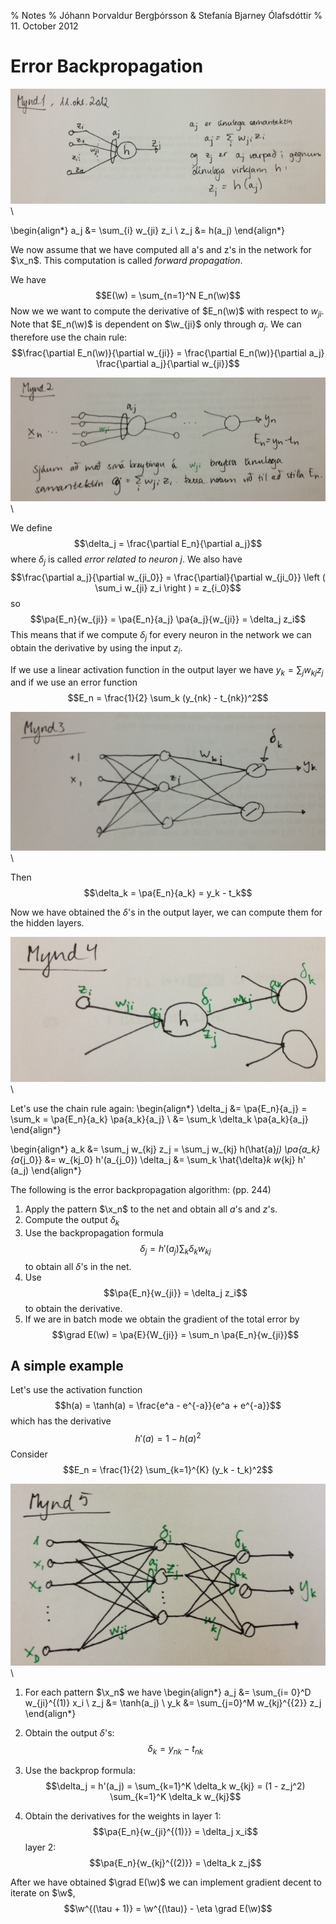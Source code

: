 % Notes
% Jóhann Þorvaldur Bergþórsson & Stefanía Bjarney Ólafsdóttir
% 11. October 2012

Error Backpropagation
=====================================

![](img/2012-10-11-1.jpg) \

\begin{align*}
    a_j &= \sum_{i} w_{ji} z_i \\
    z_j &= h(a_j)
\end{align*}

We now assume that we have computed all a's and z's in the network for $\x_n$. This computation is called _forward propagation_.

We have
$$E(\w) = \sum_{n=1}^N E_n(\w)$$
Now we we want to compute the derivative of $E_n(\w)$ with respect to $w_{ji}$. Note that $E_n(\w)$ is dependent on $\w_{ji}$ only through $a_j$. We can therefore use the chain rule:
$$\frac{\partial E_n(\w)}{\partial w_{ji}} = \frac{\partial E_n(\w)}{\partial a_j} \frac{\partial a_j}{\partial w_{ji}}$$

![](img/2012-10-11-2.jpg) \

We define
$$\delta_j = \frac{\partial E_n}{\partial a_j}$$
where $\delta_j$ is called _error related to neuron j_. We also have
$$\frac{\partial a_j}{\partial w_{ji_0}} = \frac{\partial}{\partial w_{ji_0}} \left ( \sum_i w_{ji} z_i \right ) = z_{i_0}$$
so
$$\pa{E_n}{w_{ji}} = \pa{E_n}{a_j} \pa{a_j}{w_{ji}} = \delta_j z_i$$
This means that if we compute $\delta_j$ for every neuron in the network we can obtain the derivative by using the input $z_i$.

If we use a linear activation function in the output layer we have $y_k = \sum_j w_{kj} z_j$ and if we use an error function
$$E_n = \frac{1}{2} \sum_k (y_{nk} - t_{nk})^2$$

![](img/2012-10-11-3.jpg) \

Then
$$\delta_k = \pa{E_n}{a_k} = y_k - t_k$$

Now we have obtained the $\delta$'s in the output layer, we can compute them for the hidden layers.

![](img/2012-10-11-4.jpg) \

Let's use the chain rule again:
\begin{align*}
\delta_j &= \pa{E_n}{a_j} = \sum_k = \pa{E_n}{a_k} \pa{a_k}{a_j} \\
    &= \sum_k \delta_k \pa{a_k}{a_j}
\end{align*}

\begin{align*}
a_k &= \sum_j w_{kj} z_j = \sum_j w_{kj} h(\hat{a}_j)
\pa{a_k}{a_{j_0}} &= w_{kj_0} h'(a_{j_0})
\delta_j &= \sum_k \hat{\delta}_k w_{kj} h' (a_j)
\end{align*}

The following is the error backpropagation algorithm: (pp. 244)

1) Apply the pattern $\x_n$ to the net and obtain all $a$'s and $z$'s.
2) Compute the output $\delta_k$
3) Use the backpropagation formula
$$\delta_j = h'(a_j) \sum_k \delta_k w_{kj}$$
to obtain all $\delta$'s in the net.
4) Use
$$\pa{E_n}{w_{ji}} = \delta_j z_i$$
to obtain the derivative.
5) If we are in batch mode we obtain the gradient of the total error by
$$\grad E(\w) = \pa{E}{W_{ji}} = \sum_n \pa{E_n}{w_{ji}}$$

A simple example
--------------------------
Let's use the activation function
$$h(a) = \tanh(a) = \frac{e^a - e^{-a}}{e^a + e^{-a}}$$
which has the derivative
$$h'(a) = 1 - h(a)^2$$
Consider
$$E_n = \frac{1}{2} \sum_{k=1}^{K} (y_k - t_k)^2$$

![](img/2012-10-11-5.jpg) \

1) For each pattern $\x_n$ we have
\begin{align*}
a_j &= \sum_{i= 0}^D w_{ji}^{(1)} x_i \\
z_j &= \tanh(a_j) \\
y_k &= \sum_{j=0}^M w_{kj}^{{2}} z_j
\end{align*}

2) Obtain the output $\delta$'s:
    $$\delta_k = y_{nk} - t_{nk}$$

3) Use the backprop formula:
$$\delta_j = h'(a_j) = \sum_{k=1}^K \delta_k w_{kj} = (1 - z_j^2) \sum_{k=1}^K \delta_k w_{kj}$$

4) Obtain the derivatives for the weights in layer 1:
$$\pa{E_n}{w_{ji}^{(1)}} = \delta_j x_i$$
layer 2:
$$\pa{E_n}{w_{kj}^{(2)}} = \delta_k z_j$$

After we have obtained $\grad E(\w)$ we can implement gradient decent to iterate on $\w$,
$$\w^{(\tau + 1)} = \w^{(\tau)} - \eta \grad E(\w)$$